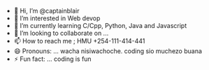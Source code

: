 - 👋 Hi, I’m @captainblair
- 👀 I’m interested in Web devop
- 🌱 I’m currently learning C/Cpp, Python, Java and Javascript 
- 💞️ I’m looking to collaborate on ...
- 📫 How to reach me ; HMU +254-111-414-441
- 😄 Pronouns: ... wacha nisiwachoche. coding sio muchezo buana
- ⚡ Fun fact: ... coding is fun 

<!---
captainblair/captainblair is a ✨ special ✨ repository because its `README.md` (this file) appears on your GitHub profile.
You can click the Preview link to take a look at your changes.
--->

